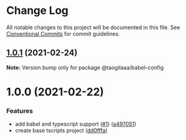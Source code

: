 # Change Log

All notable changes to this project will be documented in this file.
See [Conventional Commits](https://conventionalcommits.org) for commit guidelines.

## [1.0.1](https://github.com/taogilaaa/tscripts/compare/@taogilaaa/babel-config@1.0.0...@taogilaaa/babel-config@1.0.1) (2021-02-24)

**Note:** Version bump only for package @taogilaaa/babel-config





# 1.0.0 (2021-02-22)


### Features

* add babel and typescript support ([#1](https://github.com/taogilaaa/tscripts/issues/1)) ([a497051](https://github.com/taogilaaa/tscripts/commit/a4970516b0d84eba7e353cc33e6a9529aa849a5b))
* create base tscripts project ([dd0fffa](https://github.com/taogilaaa/tscripts/commit/dd0fffa6bf46df0469d8417a58d1dcc0c90cd94e))
